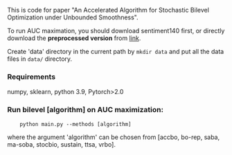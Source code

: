 This is code for paper "An Accelerated Algorithm for Stochastic Bilevel Optimization under Unbounded Smoothness".

To run AUC maximation, you should download sentiment140 first, or directly download the **preprocessed version** from [link](https://sendgb.com/zAjLJpQVWca).

Create 'data' directory in the current path by `mkdir data` and put all the data files in `data/` directory.

### Requirements
numpy,
sklearn,
python 3.9, 
Pytorch>2.0

### Run bilevel [algorithm] on AUC maximization:
```
    python main.py --methods [algorithm] 
```
where the argument 'algorithm'  can  be chosen from [accbo, bo-rep, saba, ma-soba, stocbio, sustain, ttsa, vrbo]. 
